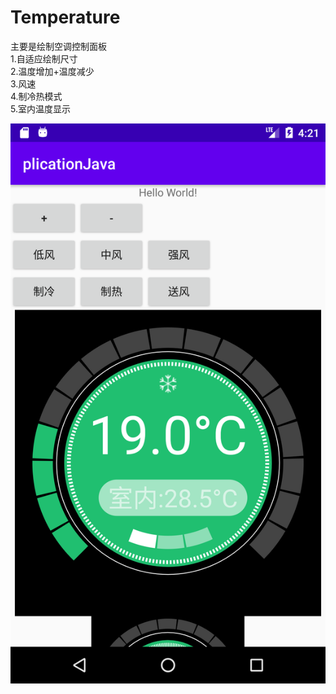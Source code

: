 # Temperature
主要是绘制空调控制面板 <br/>
1.自适应绘制尺寸<br/>
2.温度增加+温度减少<br/>
3.风速<br/>
4.制冷热模式<br/>
5.室内温度显示<br/>

![图片文字](./snapshot/device-2020-09-18-122159.png)


